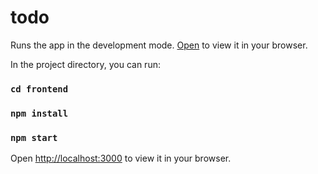 # todo
Runs the app in the development mode.
[Open](https://my-todo-project-498d6.web.app) to view it in your browser.

In the project directory, you can run:
### `cd frontend`
### `npm install`
### `npm start`
Open [http://localhost:3000](http://localhost:3000) to view it in your browser.
